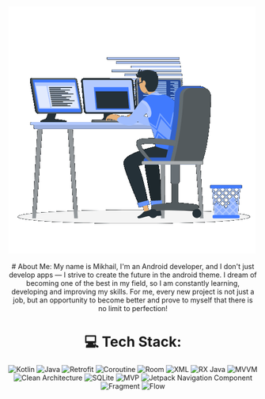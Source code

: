 
![Header](https://github.com/Mikle-04/Mikle-04/blob/main/assets/android.gif)
<div align="center">
# About Me:
 My name is Mikhail, I'm an Android developer, and I don't just develop apps — I strive to create the future in the android theme. I dream of becoming one of the best in my field, so I am constantly learning, developing and improving my skills. For me, every new project is not just a job, but an opportunity to become better and prove to myself that there is no limit to perfection!

# 💻 Tech Stack:
![Kotlin](https://img.shields.io/badge/Kotlin-%2300ADD8.svg?style=for-the-badge&logo=go&logoColor=white) 
![Java](https://img.shields.io/badge/Java-FF6C37?style=for-the-badge&logo=postman&logoColor=white) 
![Retrofit](https://img.shields.io/badge/Retrofit-3670A0?style=for-the-badge&logo=python&logoColor=ffdd54) 
![Coroutine](https://img.shields.io/badge/Coroutine-%23000000.svg?style=for-the-badge&logo=markdown&logoColor=white) 
![Room](https://img.shields.io/badge/Room-%23181717.svg?style=for-the-badge&logo=gitlab&logoColor=white) 
![XML](https://img.shields.io/badge/XML-%23F05033.svg?style=for-the-badge&logo=git&logoColor=white) 
![RX Java](https://img.shields.io/badge/RX%20Java-%232671E5.svg?style=for-the-badge&logo=githubactions&logoColor=white) 
![MVVM](https://img.shields.io/badge/MVVM-%23121011.svg?style=for-the-badge&logo=github&logoColor=white) 
![Clean Arсhitecture](https://img.shields.io/badge/Clean%20Arсhitecture-%23181717.svg?style=for-the-badge&logo=gitlab&logoColor=white) 
![SQLite](https://img.shields.io/badge/SQLite-%2307405e.svg?style=for-the-badge&logo=sqlite&logoColor=white) 
![MVP](https://img.shields.io/badge/MVP-%23316192.svg?style=for-the-badge&logo=postgresql&logoColor=white) 
![Jetpack Navigation Component](https://img.shields.io/badge/Jetpack%20Navigation%20Component-4479A1.svg?style=for-the-badge&logo=mysql&logoColor=white) 
![Fragment](https://img.shields.io/badge/Fragment-%234ea94b.svg?style=for-the-badge&logo=mongodb&logoColor=white) 
![Flow](https://img.shields.io/badge/Flow-%23181717.svg?style=for-the-badge&logo=gitlab&logoColor=white) 
